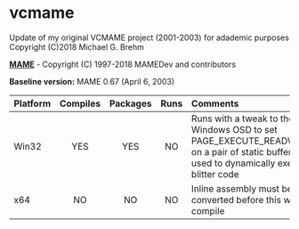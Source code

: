 # __vcmame__  

Update of my original VCMAME project (2001-2003) for adademic purposes   
Copyright (C)2018 Michael G. Brehm    
   
[__MAME__](https://www.mamedev.org/) - Copyright (C) 1997-2018  MAMEDev and contributors   
   
__Baseline version:__ MAME 0.67 (April 6, 2003)   
   
| Platform | Compiles | Packages | Runs | Comments |
| :--- | :---: | :---: | :---: | :--- |
| Win32 | YES | YES | NO | Runs with a tweak to the Windows OSD to set PAGE_EXECUTE_READWRITE on a pair of static buffers used to dynamically execute blitter code |
| x64 | NO | NO | NO | Inline assembly must be converted before this will compile |


